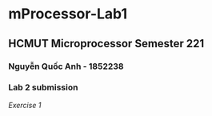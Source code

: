 # mProcessor-Lab1
## HCMUT Microprocessor Semester 221
### Nguyễn Quốc Anh - 1852238
### Lab 2 submission
*Exercise 1*
